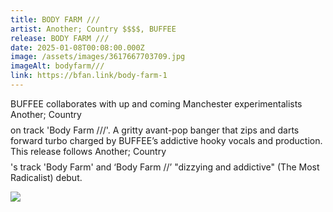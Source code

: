 ```yaml
---
title: BODY FARM ///
artist: Another; Country $$$$, BUFFEE
release: BODY FARM ///
date: 2025-01-08T00:08:00.000Z
image: /assets/images/3617667703709.jpg
imageAlt: bodyfarm///
link: https://bfan.link/body-farm-1
---
```

BUFFEE collaborates with up and coming Manchester experimentalists Another; Country $$$$ on track 'Body Farm ///'. A gritty avant-pop banger that zips and darts forward turbo charged by BUFFEE’s addictive hooky vocals and production. This release follows Another; Country $$$$'s track 'Body Farm' and ‘Body Farm //’ "dizzying and addictive" (The Most Radicalist) debut.

![](/assets/images/img_0848.jpg)
